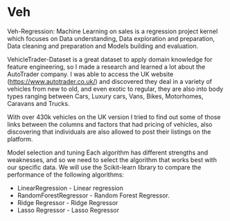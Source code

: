 # Veh

Veh-Regression: Machine Learning on sales is a regression project kernel which focuses on Data understanding, Data exploration and preparation, Data cleaning and preparation and Models building and evaluation.

VehicleTrader-Dataset is a great dataset to apply domain knowledge for feature engineering, so I made a research and learned a lot about the AutoTrader company. I was able to access the UK website (https://www.autotrader.co.uk/) and discovered they deal in a variety of vehicles from new to old, and even exotic to regular, they are also into body types ranging between Cars, Luxury cars, Vans, Bikes, Motorhomes, Caravans and Trucks.

With over 430k vehicles on the UK version I tried to find out some of those links between the columns and factors that had pricing of vehicles, also discovering that individuals are also allowed to post their listings on the platform.

Model selection and tuning
Each algorithm has different strengths and weaknesses, and so we need to select the algorithm that works best with our specific data. We will use the Scikit-learn library to compare the performance of the following algorithms:

- LinearRegression - Linear regression
- RandomForestRegressor - Random Forest Regressor.
- Ridge Regressor - Ridge Regressor
- Lasso Regressor - Lasso Regressor
